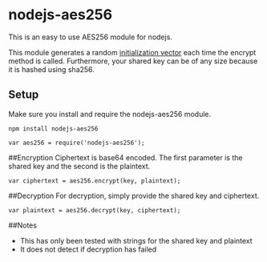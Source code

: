 # nodejs-aes256
This is an easy to use AES256 module for nodejs.

This module generates a random [initialization vector](https://en.wikipedia.org/wiki/Initialization_vector) each time the encrypt method is called. Furthermore, your shared key can be of any size because it is hashed using sha256.

## Setup
Make sure you install and require the nodejs-aes256 module.

`npm install nodejs-aes256`

`var aes256 = require('nodejs-aes256');`

##Encryption
Ciphertext is base64 encoded. The first parameter is the shared key and the second is the plaintext.

`var ciphertext = aes256.encrypt(key, plaintext);`

##Decryption
For decryption, simply provide the shared key and ciphertext.

`var plaintext = aes256.decrypt(key, ciphertext);`

##Notes

* This has only been tested with strings for the shared key and plaintext
* It does not detect if decryption has failed
